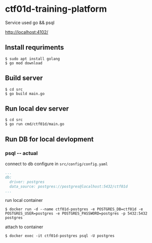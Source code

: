 # ctf01d-training-platform

Service used go && psql

[http://localhost:4102/](http://localhost:4102/)

## Install requriments

```shell
$ sudo apt install golang
$ go mod download
```

## Build server

```shell
$ cd src
$ go build main.go
```

## Run local dev server

```shell
$ cd src
$ go run cmd/ctf01d/main.go
```

## Run DB for local devlopment

### psql -- actual

connect to db configure in `src/config/config.yaml`

```yaml
...
db:
  driver: postgres
  data_source: postgres://postgres@localhost:5432/ctf01d
...
```

run local container

```shell
$ docker run -d --name ctf01d-postgres -e POSTGRES_DB=ctf01d -e POSTGRES_USER=postgres -e POSTGRES_PASSWORD=postgres -p 5432:5432 postgres
```

attach to container

```shell
$ docker exec -it ctf01d-postgres psql -U postgres
```

